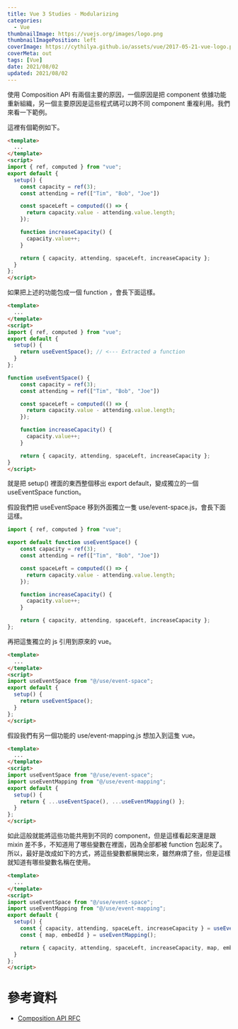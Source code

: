 ```yaml
---
title: Vue 3 Studies - Modularizing
categories:
  - Vue
thumbnailImage: https://vuejs.org/images/logo.png
thumbnailImagePosition: left
coverImage: https://cythilya.github.io/assets/vue/2017-05-21-vue-logo.png
coverMeta: out
tags: [Vue]
date: 2021/08/02
updated: 2021/08/02
---
```


使用 Composition API 有兩個主要的原因，一個原因是把 component 依據功能重新組織，另一個主要原因是這些程式碼可以跨不同 component 重複利用。我們來看一下範例。

<!--more-->

這裡有個範例如下。

```html
<template>
  ...
</template>
<script>
import { ref, computed } from "vue";
export default {
  setup() {
    const capacity = ref(3);
    const attending = ref(["Tim", "Bob", "Joe"])

    const spaceLeft = computed(() => {
      return capacity.value - attending.value.length;
    });

    function increaseCapacity() {
      capacity.value++;
    }

    return { capacity, attending, spaceLeft, increaseCapacity };
  }
};
</script>
```

如果把上述的功能包成一個 function ，會長下面這樣。

```html
<template>
  ...
</template>
<script>
import { ref, computed } from "vue";
export default {
  setup() {
    return useEventSpace(); // <--- Extracted a function
  }
};

function useEventSpace() {
    const capacity = ref(3);
    const attending = ref(["Tim", "Bob", "Joe"])

    const spaceLeft = computed(() => {
      return capacity.value - attending.value.length;
    });

    function increaseCapacity() {
      capacity.value++;
    }

    return { capacity, attending, spaceLeft, increaseCapacity };
}
</script>
```

就是把 setup() 裡面的東西整個移出 export default，變成獨立的一個 useEventSpace function。

假設我們把 useEventSpace 移到外面獨立一隻 use/event-space.js，會長下面這樣。

```js
import { ref, computed } from "vue";

export default function useEventSpace() {
    const capacity = ref(3);
    const attending = ref(["Tim", "Bob", "Joe"])

    const spaceLeft = computed(() => {
      return capacity.value - attending.value.length;
    });

    function increaseCapacity() {
      capacity.value++;
    }

    return { capacity, attending, spaceLeft, increaseCapacity };
};
```

再把這隻獨立的 js 引用到原來的 vue。

```html
<template>
  ...
</template>
<script>
import useEventSpace from "@/use/event-space";
export default {
  setup() {
    return useEventSpace();
  }
};
</script>
```

假設我們有另一個功能的 use/event-mapping.js 想加入到這隻 vue。

```html
<template>
  ...
</template>
<script>
import useEventSpace from "@/use/event-space";
import useEventMapping from "@/use/event-mapping";
export default {
  setup() {
    return { ...useEventSpace(), ...useEventMapping() };
  }
};
</script>
```

如此這般就能將這些功能共用到不同的 component，但是這樣看起來還是跟 mixin 差不多，不知道用了哪些變數在裡面，因為全部都被 function 包起來了。所以，最好是改成如下的方式，將這些變數都展開出來，雖然麻煩了些，但是這樣就知道有哪些變數名稱在使用。

```html
<template>
  ...
</template>
<script>
import useEventSpace from "@/use/event-space";
import useEventMapping from "@/use/event-mapping";
export default {
  setup() {
    const { capacity, attending, spaceLeft, increaseCapacity } = useEventSpace();
    const { map, embedId } = useEventMapping();

    return { capacity, attending, spaceLeft, increaseCapacity, map, embedId };
  }
};
</script>
```

# 參考資料

* [Composition API RFC](https://composition-api.vuejs.org/)